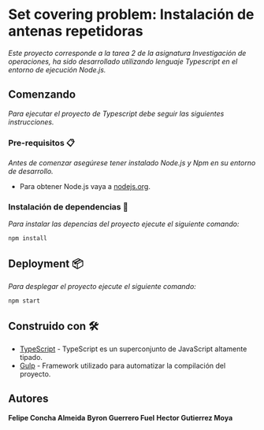 # Set covering problem: Instalación de antenas repetidoras

_Este proyecto corresponde a la tarea 2 de la asignatura Investigación de operaciones, ha sido desarrollado utilizando lenguaje Typescript en el entorno de ejecución Node.js._

## Comenzando

_Para ejecutar el proyecto de Typescript debe seguir las siguientes instrucciones._

### Pre-requisitos 📋

_Antes de comenzar asegúrese tener instalado Node.js y Npm en su entorno de desarrollo._

* Para obtener Node.js vaya a [nodejs.org](https://nodejs.org/en/).

### Instalación de dependencias 🔧

_Para instalar las depencias del proyecto ejecute el siguiente comando:_

```
npm install
```

## Deployment 📦

_Para desplegar el proyecto ejecute el siguiente comando:_

```
npm start
```

## Construido con 🛠️

* [TypeScript](https://www.typescriptlang.org/) - TypeScript es un superconjunto de JavaScript altamente tipado.
* [Gulp](https://gulpjs.com/) - Framework utilizado para automatizar la compilación del proyecto.

## Autores

**Felipe Concha Almeida**
**Byron Guerrero Fuel**
**Hector Gutierrez Moya**